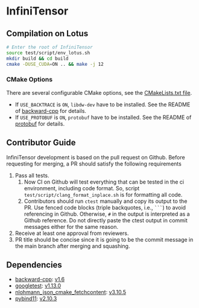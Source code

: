 # InfiniTensor

## Compilation on Lotus

``` bash
# Enter the root of InfiniTensor
source test/script/env_lotus.sh
mkdir build && cd build
cmake -DUSE_CUDA=ON .. && make -j 12
```

### CMake Options

There are several configurable CMake options, see the [CMakeLists.txt file](/CMakeLists.txt#L5).

- If `USE_BACKTRACE` is `ON`, `libdw-dev` have to be installed. See the README of [backward-cpp](https://github.com/bombela/backward-cpp) for details.
- If `USE_PROTOBUF` is `ON`, `protobuf` have to be installed. See the README of [protobuf](https://github.com/protocolbuffers/protobuf) for details.

## Contributor Guide

InfiniTensor development is based on the pull request on Github. Before requesting for merging, a PR should satisfy the following requirements

1. Pass all tests.
    1. Now CI on Github will test everything that can be tested in the ci environment, including code format. So, script `test/script/clang_format_inplace.sh` is for formatting all code.
    2. Contributors should run `ctest` manually and copy its output to the PR. Use fenced code blocks (triple backquotes, i.e., `` ``` ``) to avoid referencing in Github. Otherwise, `#` in the output is interpreted as a Github reference. Do not directly paste the ctest output in commit messages either for the same reason.
2. Receive at least one approval from reviewers.
3. PR title should be concise since it is going to be the commit message in the main branch after merging and squashing.

## Dependencies

- [backward-cpp](https://github.com/bombela/backward-cpp): [v1.6](https://github.com/bombela/backward-cpp/releases/tag/v1.6)
- [googletest](https://github.com/google/googletest): [v1.13.0](https://github.com/google/googletest/releases/tag/v1.13.0)
- [nlohmann_json_cmake_fetchcontent](https://github.com/ArthurSonzogni/nlohmann_json_cmake_fetchcontent): [v3.10.5](https://github.com/ArthurSonzogni/nlohmann_json_cmake_fetchcontent/releases/tag/v3.10.5)
- [pybind11](https://github.com/pybind/pybind11): [v2.10.3](https://github.com/pybind/pybind11/releases/tag/v2.10.3)

